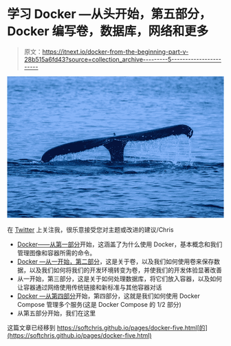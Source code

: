 # 学习 Docker —从头开始，第五部分，Docker 编写卷，数据库，网络和更多

> 原文：<https://itnext.io/docker-from-the-beginning-part-v-28b515a6fd43?source=collection_archive---------5----------------------->

![](img/2e44292563b44599c4accc2898f03953.png)

在 [Twitter](https://twitter.com/chris_noring) 上关注我，很乐意接受您对主题或改进的建议/Chris

*   [Docker——从第一部分](https://dev.to/softchris/docker---from-the-beginning-part-i-28c6https://dev.to/softchris/docker---from-the-beginning-part-i-28c6)开始，这涵盖了为什么使用 Docker，基本概念和我们管理图像和容器所需的命令。
*   [Docker —从一开始，第二部分](https://dev.to/softchris/docker-from-the-beginning---part-ii-5g8n)，这是关于卷，以及我们如何使用卷来保存数据，以及我们如何将我们的开发环境转变为卷，并使我们的开发体验显著改善
*   从一开始，第三部分，这是关于如何处理数据库，将它们放入容器，以及如何让容器通过网络使用传统链接和新标准与其他容器对话
*   [Docker —从第四部分](https://softchris.github.io/pages/docker-four.html)开始，第四部分，这就是我们如何使用 Docker Compose 管理多个服务(这是 Docker Compose 的 1/2 部分)
*   从第五部分开始，我们在这里

这篇文章已经移到 https://softchris.github.io/pages/docker-five.html[的](https://softchris.github.io/pages/docker-five.html)